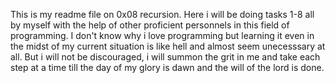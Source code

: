 This is my readme file on 0x08 recursion.
Here i will be doing tasks 1-8 all by myself with the help of other proficient personnels in this field of programming.
I don't know why i love programming but learning it even in the midst of my current situation is like hell and almost seem unecesssary at all.
But i will not be discouraged, i will summon the grit  in me and take each step at a time till the day of my glory is dawn and the will of the lord is done.
